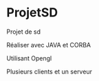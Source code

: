 # ProjetSD
Projet de sd

Réaliser avec JAVA et CORBA

Utilisant Opengl

Plusieurs clients et un serveur
